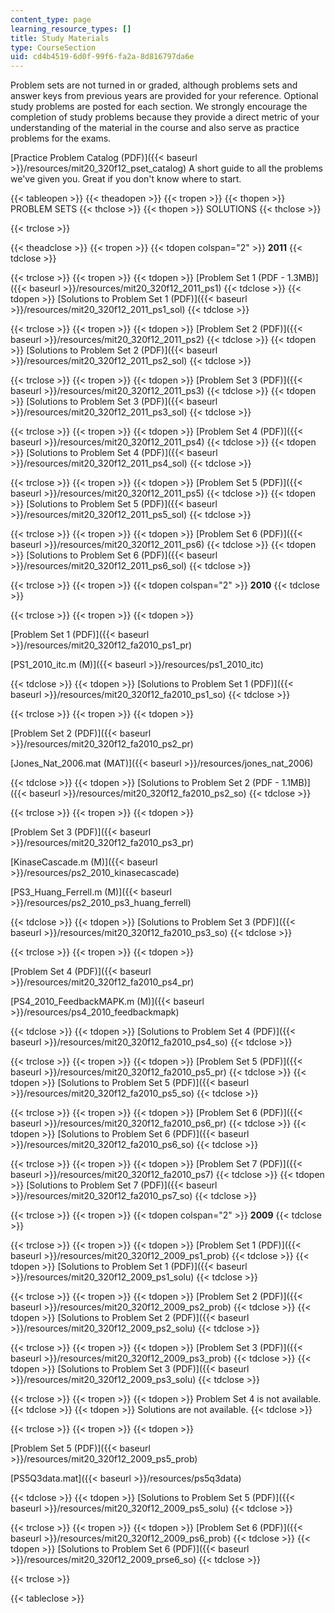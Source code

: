 ```yaml
---
content_type: page
learning_resource_types: []
title: Study Materials
type: CourseSection
uid: cd4b4519-6d0f-99f6-fa2a-8d816797da6e
---
```


Problem sets are not turned in or graded, although problems sets and answer keys from previous years are provided for your reference. Optional study problems are posted for each section. We strongly encourage the completion of study problems because they provide a direct metric of your understanding of the material in the course and also serve as practice problems for the exams.

[Practice Problem Catalog (PDF)]({{< baseurl >}}/resources/mit20_320f12_pset_catalog) A short guide to all the problems we've given you. Great if you don't know where to start.

{{< tableopen >}}
{{< theadopen >}}
{{< tropen >}}
{{< thopen >}}
PROBLEM SETS
{{< thclose >}}
{{< thopen >}}
SOLUTIONS
{{< thclose >}}

{{< trclose >}}

{{< theadclose >}}
{{< tropen >}}
{{< tdopen colspan="2" >}}
**2011** 
{{< tdclose >}}

{{< trclose >}}
{{< tropen >}}
{{< tdopen >}}
[Problem Set 1 (PDF - 1.3MB)]({{< baseurl >}}/resources/mit20_320f12_2011_ps1)
{{< tdclose >}}
{{< tdopen >}}
[Solutions to Problem Set 1 (PDF)]({{< baseurl >}}/resources/mit20_320f12_2011_ps1_sol)
{{< tdclose >}}

{{< trclose >}}
{{< tropen >}}
{{< tdopen >}}
[Problem Set 2 (PDF)]({{< baseurl >}}/resources/mit20_320f12_2011_ps2)
{{< tdclose >}}
{{< tdopen >}}
[Solutions to Problem Set 2 (PDF)]({{< baseurl >}}/resources/mit20_320f12_2011_ps2_sol)
{{< tdclose >}}

{{< trclose >}}
{{< tropen >}}
{{< tdopen >}}
[Problem Set 3 (PDF)]({{< baseurl >}}/resources/mit20_320f12_2011_ps3)
{{< tdclose >}}
{{< tdopen >}}
[Solutions to Problem Set 3 (PDF)]({{< baseurl >}}/resources/mit20_320f12_2011_ps3_sol)
{{< tdclose >}}

{{< trclose >}}
{{< tropen >}}
{{< tdopen >}}
[Problem Set 4 (PDF)]({{< baseurl >}}/resources/mit20_320f12_2011_ps4)
{{< tdclose >}}
{{< tdopen >}}
[Solutions to Problem Set 4 (PDF)]({{< baseurl >}}/resources/mit20_320f12_2011_ps4_sol)
{{< tdclose >}}

{{< trclose >}}
{{< tropen >}}
{{< tdopen >}}
[Problem Set 5 (PDF)]({{< baseurl >}}/resources/mit20_320f12_2011_ps5)
{{< tdclose >}}
{{< tdopen >}}
[Solutions to Problem Set 5 (PDF)]({{< baseurl >}}/resources/mit20_320f12_2011_ps5_sol)
{{< tdclose >}}

{{< trclose >}}
{{< tropen >}}
{{< tdopen >}}
[Problem Set 6 (PDF)]({{< baseurl >}}/resources/mit20_320f12_2011_ps6)
{{< tdclose >}}
{{< tdopen >}}
[Solutions to Problem Set 6 (PDF)]({{< baseurl >}}/resources/mit20_320f12_2011_ps6_sol)
{{< tdclose >}}

{{< trclose >}}
{{< tropen >}}
{{< tdopen colspan="2" >}}
**2010** 
{{< tdclose >}}

{{< trclose >}}
{{< tropen >}}
{{< tdopen >}}


[Problem Set 1 (PDF)]({{< baseurl >}}/resources/mit20_320f12_fa2010_ps1_pr)

[PS1\_2010\_itc.m (M)]({{< baseurl >}}/resources/ps1_2010_itc)


{{< tdclose >}}
{{< tdopen >}}
[Solutions to Problem Set 1 (PDF)]({{< baseurl >}}/resources/mit20_320f12_fa2010_ps1_so)
{{< tdclose >}}

{{< trclose >}}
{{< tropen >}}
{{< tdopen >}}


[Problem Set 2 (PDF)]({{< baseurl >}}/resources/mit20_320f12_fa2010_ps2_pr)

[Jones\_Nat\_2006.mat (MAT)]({{< baseurl >}}/resources/jones_nat_2006)


{{< tdclose >}}
{{< tdopen >}}
[Solutions to Problem Set 2 (PDF - 1.1MB)]({{< baseurl >}}/resources/mit20_320f12_fa2010_ps2_so)
{{< tdclose >}}

{{< trclose >}}
{{< tropen >}}
{{< tdopen >}}


[Problem Set 3 (PDF)]({{< baseurl >}}/resources/mit20_320f12_fa2010_ps3_pr)

[KinaseCascade.m (M)]({{< baseurl >}}/resources/ps2_2010_kinasecascade)

[PS3\_Huang\_Ferrell.m (M)]({{< baseurl >}}/resources/ps2_2010_ps3_huang_ferrell)


{{< tdclose >}}
{{< tdopen >}}
[Solutions to Problem Set 3 (PDF)]({{< baseurl >}}/resources/mit20_320f12_fa2010_ps3_so)
{{< tdclose >}}

{{< trclose >}}
{{< tropen >}}
{{< tdopen >}}


[Problem Set 4 (PDF)]({{< baseurl >}}/resources/mit20_320f12_fa2010_ps4_pr)

[PS4\_2010\_FeedbackMAPK.m (M)]({{< baseurl >}}/resources/ps4_2010_feedbackmapk)


{{< tdclose >}}
{{< tdopen >}}
[Solutions to Problem Set 4 (PDF)]({{< baseurl >}}/resources/mit20_320f12_fa2010_ps4_so)
{{< tdclose >}}

{{< trclose >}}
{{< tropen >}}
{{< tdopen >}}
[Problem Set 5 (PDF)]({{< baseurl >}}/resources/mit20_320f12_fa2010_ps5_pr)
{{< tdclose >}}
{{< tdopen >}}
[Solutions to Problem Set 5 (PDF)]({{< baseurl >}}/resources/mit20_320f12_fa2010_ps5_so)
{{< tdclose >}}

{{< trclose >}}
{{< tropen >}}
{{< tdopen >}}
[Problem Set 6 (PDF)]({{< baseurl >}}/resources/mit20_320f12_fa2010_ps6_pr)
{{< tdclose >}}
{{< tdopen >}}
[Solutions to Problem Set 6 (PDF)]({{< baseurl >}}/resources/mit20_320f12_fa2010_ps6_so)
{{< tdclose >}}

{{< trclose >}}
{{< tropen >}}
{{< tdopen >}}
[Problem Set 7 (PDF)]({{< baseurl >}}/resources/mit20_320f12_fa2010_ps7)
{{< tdclose >}}
{{< tdopen >}}
[Solutions to Problem Set 7 (PDF)]({{< baseurl >}}/resources/mit20_320f12_fa2010_ps7_so)
{{< tdclose >}}

{{< trclose >}}
{{< tropen >}}
{{< tdopen colspan="2" >}}
**2009**
{{< tdclose >}}

{{< trclose >}}
{{< tropen >}}
{{< tdopen >}}
[Problem Set 1 (PDF)]({{< baseurl >}}/resources/mit20_320f12_2009_ps1_prob)
{{< tdclose >}}
{{< tdopen >}}
[Solutions to Problem Set 1 (PDF)]({{< baseurl >}}/resources/mit20_320f12_2009_ps1_solu)
{{< tdclose >}}

{{< trclose >}}
{{< tropen >}}
{{< tdopen >}}
[Problem Set 2 (PDF)]({{< baseurl >}}/resources/mit20_320f12_2009_ps2_prob)
{{< tdclose >}}
{{< tdopen >}}
[Solutions to Problem Set 2 (PDF)]({{< baseurl >}}/resources/mit20_320f12_2009_ps2_solu)
{{< tdclose >}}

{{< trclose >}}
{{< tropen >}}
{{< tdopen >}}
[Problem Set 3 (PDF)]({{< baseurl >}}/resources/mit20_320f12_2009_ps3_prob)
{{< tdclose >}}
{{< tdopen >}}
[Solutions to Problem Set 3 (PDF)]({{< baseurl >}}/resources/mit20_320f12_2009_ps3_solu)
{{< tdclose >}}

{{< trclose >}}
{{< tropen >}}
{{< tdopen >}}
Problem Set 4 is not available.
{{< tdclose >}}
{{< tdopen >}}
Solutions are not available.
{{< tdclose >}}

{{< trclose >}}
{{< tropen >}}
{{< tdopen >}}


[Problem Set 5 (PDF)]({{< baseurl >}}/resources/mit20_320f12_2009_ps5_prob)

[PS5Q3data.mat]({{< baseurl >}}/resources/ps5q3data)


{{< tdclose >}}
{{< tdopen >}}
[Solutions to Problem Set 5 (PDF)]({{< baseurl >}}/resources/mit20_320f12_2009_ps5_solu)
{{< tdclose >}}

{{< trclose >}}
{{< tropen >}}
{{< tdopen >}}
[Problem Set 6 (PDF)]({{< baseurl >}}/resources/mit20_320f12_2009_ps6_prob)
{{< tdclose >}}
{{< tdopen >}}
[Solutions to Problem Set 6 (PDF)]({{< baseurl >}}/resources/mit20_320f12_2009_prse6_so)
{{< tdclose >}}

{{< trclose >}}

{{< tableclose >}}